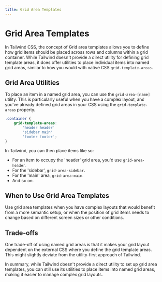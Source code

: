 ```yaml
---
title: Grid Area Templates
---
```


# Grid Area Templates

In Tailwind CSS, the concept of Grid area templates allows you to define how grid items should be placed across rows and columns within a grid container. While Tailwind doesn't provide a direct utility for defining grid template areas, it does offer utilities to place individual items into named grid areas, similar to how you would with native CSS `grid-template-areas`.

## Grid Area Utilities

To place an item in a named grid area, you can use the `grid-area-[name]` utility. This is particularly useful when you have a complex layout, and you've already defined grid areas in your CSS using the `grid-template-areas` property.

```css
.container {
	grid-template-areas:
		'header header'
		'sidebar main'
		'footer footer';
}
```

In Tailwind, you can then place items like so:

- For an item to occupy the 'header' grid area, you'd use `grid-area-header`.
- For the 'sidebar', `grid-area-sidebar`.
- For the 'main' area, `grid-area-main`.
- And so on.

## When to Use Grid Area Templates

Use grid area templates when you have complex layouts that would benefit from a more semantic setup, or when the position of grid items needs to change based on different screen sizes or other conditions.

## Trade-offs

One trade-off of using named grid areas is that it makes your grid layout dependent on the external CSS where you define the grid template areas. This might slightly deviate from the utility-first approach of Tailwind.

In summary, while Tailwind doesn't provide a direct utility to set up grid area templates, you can still use its utilities to place items into named grid areas, making it easier to manage complex grid layouts.
